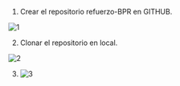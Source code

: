 1. Crear el repositorio refuerzo-BPR en GITHUB.

![1](https://user-images.githubusercontent.com/78366593/108425914-6cdd2000-723b-11eb-855e-9dd121da54f4.png)

2. Clonar el repositorio en local.

![2](https://user-images.githubusercontent.com/78366593/108426104-a0b84580-723b-11eb-9326-2a0402d0eb1e.png)

3. ![3](https://user-images.githubusercontent.com/78366593/108426167-b9286000-723b-11eb-9227-25a06756ab2c.png)

